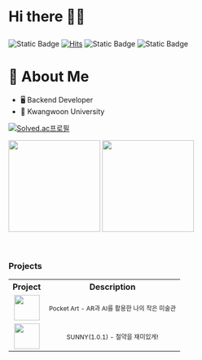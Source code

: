 # <p>Hi there 👋🏻 </p>

![Static Badge](https://img.shields.io/badge/yerim110324%40gmail.com-blue) [![Hits](https://hits.seeyoufarm.com/api/count/incr/badge.svg?url=https%3A%2F%2Fgithub.com%2FEom-Ye-rim%2FEom-Ye-rim&count_bg=%2379C83D&title_bg=%23555555&icon=&icon_color=%23E7E7E7&title=hits&edge_flat=false)](https://hits.seeyoufarm.com) ![Static Badge](https://img.shields.io/badge/Github.io-black) ![Static Badge](https://img.shields.io/badge/Notion-red)

# 💬 About Me
- 🖥️ Backend Developer
- 🏫 Kwangwoon University

[![Solved.ac프로필](http://mazassumnida.wtf/api/v2/generate_badge?boj=dpfla159)](https://solved.ac/유저이름)

<p>
  <img height="180em" src="https://github-readme-stats.vercel.app/api?username=Eom-Ye-rim&show_icons=true&include_all_commits=true&bg_color=30,e96443,904e95&title_color=fff&text_color=fff">
  <img height="180em" src="https://github-readme-stats.vercel.app/api/top-langs/?username=Eom-Ye-rim&layout=compact&bg_color=30,e96443,904e95&title_color=fff&text_color=fff">
</p>
<br>

<h3>Projects</h3>

<table style="width:100%; text-align:center;">
  <tr>
    <th>Project</th>
    <th>Description</th>
  </tr>
  <tr>
    <td>
      <img src="https://github.com/Eom-Ye-rim/Eom-Ye-rim/assets/78583768/e6422103-2f99-40dd-af36-dd73a03f640b" width="50" height="50">
    </td>
    <td>
      <p style="font-size: 12px;">Pocket Art - AR과 AI를 활용한 나의 작은 미술관</p>
    </td>
  </tr>
  <tr>
    <td>
      <img src="https://github.com/Eom-Ye-rim/Eom-Ye-rim/assets/78583768/514df46c-de9a-4783-b063-7af811e3164d" width="50" height="50">
    </td>
    <td>
      <p style="font-size: 12px;"> SUNNY(1.0.1) - 절약을 재미있게!</p>
    </td>
  </tr>
</table>


